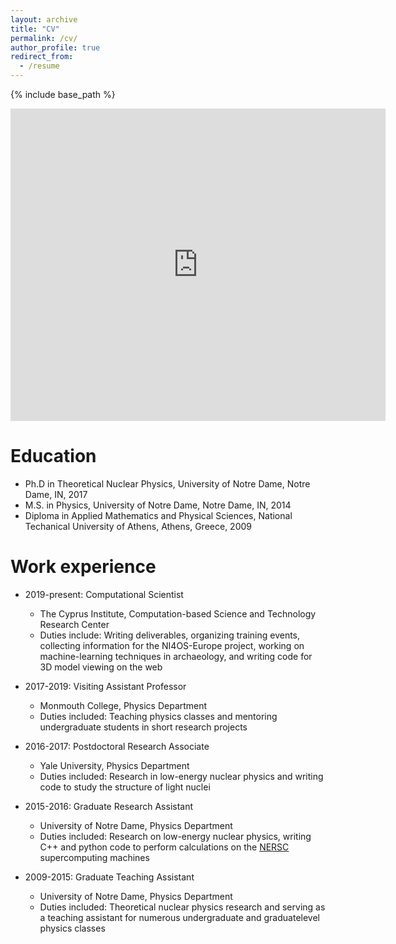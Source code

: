 ```yaml
---
layout: archive
title: "CV"
permalink: /cv/
author_profile: true
redirect_from:
  - /resume
---
```


{% include base_path %}

<embed src="https://cconsta1.github.io/files/cv_cconstantinou_20221026.pdf" type="application/pdf" width="600px" height="500px" />

Education
======
* Ph.D in Theoretical Nuclear Physics, University of Notre Dame, Notre Dame, IN, 2017
* M.S. in Physics, University of Notre Dame, Notre Dame, IN, 2014
* Diploma in Applied Mathematics and Physical Sciences, National Techanical University of Athens, Athens, Greece, 2009

Work experience
======
* 2019-present: Computational Scientist 
  * The Cyprus Institute, Computation-based Science and Technology Research Center
  * Duties include: Writing deliverables, organizing training events, collecting information for the NI4OS-Europe project, working on machine-learning techniques in archaeology, and writing code for 3D model viewing on the web

* 2017-2019: Visiting Assistant Professor
  * Monmouth College, Physics Department
  * Duties included: Teaching physics classes and mentoring undergraduate 
  students in short research projects

* 2016-2017: Postdoctoral Research Associate 
  * Yale University, Physics Department
  * Duties included: Research in low-energy nuclear physics and writing code to study 
  the structure of light nuclei

* 2015-2016: Graduate Research Assistant 
  * University of Notre Dame, Physics Department
  * Duties included: Research on low-energy nuclear physics, writing C++ and python code to perform calculations on the [NERSC](https://www.nersc.gov/) supercomputing machines 

* 2009-2015: Graduate Teaching Assistant
  * University of Notre Dame, Physics Department
  * Duties included: Theoretical nuclear physics research and serving as a teaching 
  assistant for numerous undergraduate and graduatelevel physics classes




<!-- * Summer 2015: Research Assistant
  * Github University
  * Duties included: Tagging issues
  * Supervisor: Professor Git

* Fall 2015: Research Assistant
  * Github University
  * Duties included: Merging pull requests
  * Supervisor: Professor Hub -->
  
<!-- Skills
======
* Scientific 
* Skill 2
  * Sub-skill 2.1
  * Sub-skill 2.2
  * Sub-skill 2.3
* Skill 3 -->

<!-- Publications
======
  <ul>{% for post in site.publications %}
    {% include archive-single-cv.html %}
  {% endfor %}</ul>
  
Talks
======
  <ul>{% for post in site.talks %}
    {% include archive-single-talk-cv.html %}
  {% endfor %}</ul>
  
Teaching
======
  <ul>{% for post in site.teaching %}
    {% include archive-single-cv.html %}
  {% endfor %}</ul>
  
Service and leadership
======
* Currently signed in to 43 different slack teams -->

